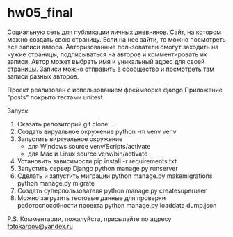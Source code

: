 # hw05_final

Социальную сеть для публикации личных дневников.
Сайт, на котором можно создать свою страницу. Если на нее зайти, то можно посмотреть все записи автора.
Авторизованные пользователи смогут заходить на чужие страницы, подписываться на авторов и комментировать их записи.
Автор может выбрать имя и уникальный адрес для своей страницы.
Записи можно отправить в сообщество и посмотреть там записи разных авторов.

Проект реализован с использованием фреймворка django
Приложение "posts" покрыто тестами unitest

Запуск 
1. Сказать репозиторий 
    git clone ...
2. Создать вируальное окружение
    python -m venv venv
3. Запустить виртуальное окружение
    - для Windows
        source venv/Scripts/activate
    - для Mac и Linux
        source venv/bin/activate
4. Установить зависимости
    pip install -r requirements.txt
5. Запустить сервер Django 
    python manage.py runserver
6. Сделать и запустить миграции
    python manage.py makemigrations
    python manage.py migrate
7. Создать суперпользователя
    python manage.py createsuperuser
8. Можно загрузить тестовые данные для проверки работоспособности проекта
    python manage.py loaddata dump.json

P.S.
Комментарии, пожалуйста, присылайте по адресу fotokarpov@yandex.ru